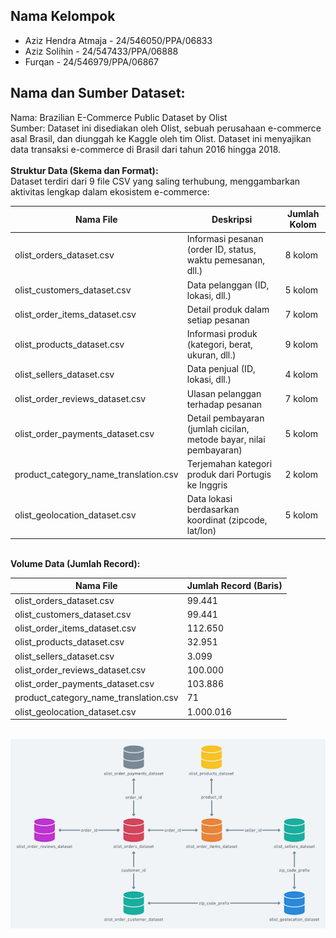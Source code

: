 ## Nama Kelompok
* Aziz Hendra Atmaja - 24/546050/PPA/06833
* Aziz Solihin - 24/547433/PPA/06888
* Furqan - 24/546979/PPA/06867

## Nama dan Sumber Dataset:

Nama: Brazilian E-Commerce Public Dataset by Olist <br>
Sumber: Dataset ini disediakan oleh Olist, sebuah perusahaan e-commerce asal Brasil, dan diunggah ke Kaggle oleh tim Olist. Dataset ini menyajikan data transaksi e-commerce di Brasil dari tahun 2016 hingga 2018. <br><br>
<b>Struktur Data (Skema dan Format):</b> <br>
Dataset terdiri dari 9 file CSV yang saling terhubung, menggambarkan aktivitas lengkap dalam ekosistem e-commerce: <br>

| Nama File                             | Deskripsi                                                          | Jumlah Kolom |
| ------------------------------------- | ------------------------------------------------------------------ | ------------ |
| olist_orders_dataset.csv              | Informasi pesanan (order ID, status, waktu pemesanan, dll.)        | 8 kolom      |
| olist_customers_dataset.csv           | Data pelanggan (ID, lokasi, dll.)                                  | 5 kolom      |
| olist_order_items_dataset.csv         | Detail produk dalam setiap pesanan                                 | 7 kolom      |
| olist_products_dataset.csv            | Informasi produk (kategori, berat, ukuran, dll.)                   | 9 kolom      |
| olist_sellers_dataset.csv             | Data penjual (ID, lokasi, dll.)                                    | 4 kolom      |
| olist_order_reviews_dataset.csv       | Ulasan pelanggan terhadap pesanan                                  | 7 kolom      |
| olist_order_payments_dataset.csv      | Detail pembayaran (jumlah cicilan, metode bayar, nilai pembayaran) | 5 kolom      |
| product_category_name_translation.csv | Terjemahan kategori produk dari Portugis ke Inggris                | 2 kolom      |
| olist_geolocation_dataset.csv         | Data lokasi berdasarkan koordinat (zipcode, lat/lon)               | 5 kolom      |

<br>
<b>Volume Data (Jumlah Record):</b><br>

| Nama File                             | Jumlah Record (Baris) |
| ------------------------------------- | --------------------- |
| olist_orders_dataset.csv              | 99.441                |
| olist_customers_dataset.csv           | 99.441                |
| olist_order_items_dataset.csv         | 112.650               |
| olist_products_dataset.csv            | 32.951                |
| olist_sellers_dataset.csv             | 3.099                 |
| olist_order_reviews_dataset.csv       | 100.000               |
| olist_order_payments_dataset.csv      | 103.886               |
| product_category_name_translation.csv | 71                    |
| olist_geolocation_dataset.csv         | 1.000.016             |

<br>
<img src="assets/data-relation.png" alt="Relasi data" width="auto"/>
